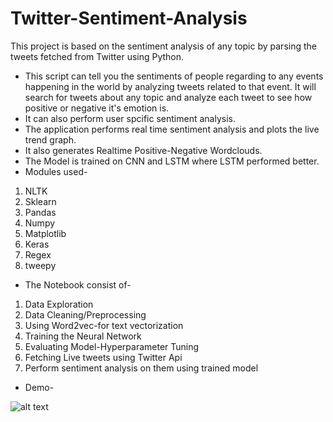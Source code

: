 # Twitter-Sentiment-Analysis
This project is based on the sentiment analysis of any topic by parsing the tweets fetched from Twitter using Python.

- This script can tell you the sentiments of people regarding to any events happening in the world by analyzing tweets related to that event. It will search for tweets about any topic and analyze each tweet to see how positive or negative it's emotion is.
- It can also perform user spcific sentiment analysis.
- The application performs real time sentiment analysis and plots the live trend graph.
- It also generates Realtime Positive-Negative Wordclouds.
- The Model is trained on CNN and LSTM where LSTM performed better.
- Modules used-
1. NLTK
2. Sklearn
3. Pandas
4. Numpy
5. Matplotlib
6. Keras
7. Regex
8. tweepy

- The Notebook consist of-
1. Data Exploration
2. Data Cleaning/Preprocessing
3. Using Word2vec-for text vectorization
4. Training the Neural Network
5. Evaluating Model-Hyperparameter Tuning
6. Fetching Live tweets using Twitter Api
7. Perform sentiment analysis on them using trained model

- Demo-

![alt text](https://user-images.githubusercontent.com/26934447/57197187-bb93ca00-6f81-11e9-9df9-5be752addc2e.gif)






